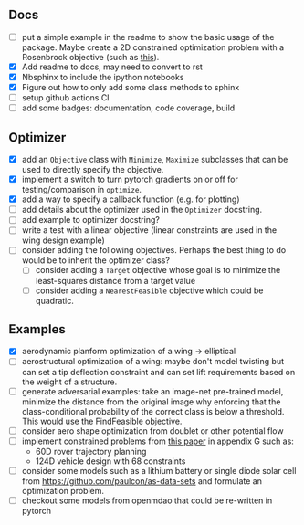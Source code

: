 ## Docs

- [ ] put a simple example in the readme to show the basic usage of the package.
      Maybe create a 2D constrained optimization problem with a
      Rosenbrock objective (such as [this](https://bit.ly/3AVCIUY)).
- [x] Add readme to docs, may need to convert to rst
- [x] Nbsphinx to include the ipython notebooks
- [x] Figure out how to only add some class methods to sphinx
- [ ] setup github actions CI
- [ ] add some badges: documentation, code coverage, build

## Optimizer

- [x] add an `Objective` class with `Minimize`, `Maximize` subclasses that can be used to directly specify the objective.
- [x] implement a switch to turn pytorch gradients on or off for testing/comparison in `optimize`.
- [x] add a way to specify a callback function (e.g. for plotting)
- [ ] add details about the optimizer used in the `Optimizer` docstring.
- [ ] add example to optimizer docstring?
- [ ] write a test with a linear objective (linear constraints are used in the wing design example)
- [ ] consider adding the following objectives. Perhaps the best thing to do would be to inherit the optimizer class?
  - [ ] consider adding a `Target` objective whose goal is to minimize the least-squares distance from a target value
  - [ ] consider adding a `NearestFeasible` objective which could be quadratic.

## Examples

- [x] aerodynamic planform optimization of a wing -> elliptical
- [ ] aerostructural optimization of a wing: maybe don't model twisting but can set a tip deflection constraint
      and can set lift requirements based on the weight of a structure.
- [ ] generate adversarial examples: take an image-net pre-trained model, minimize the distance from the original image why
      enforcing that the class-conditional probability of the correct class is below a threshold. This would
      use the FindFeasible objective.
- [ ] consider aero shape optimization from doublet or other potential flow
- [ ] implement constrained problems from [this paper](https://arxiv.org/abs/2002.08526) in appendix G such as:
  - 60D rover trajectory planning
  - 124D vehicle design with 68 constraints
- [ ] consider some models such as a lithium battery or single diode solar cell from https://github.com/paulcon/as-data-sets
      and formulate an optimization problem.
- [ ] checkout some models from openmdao that could be re-written in pytorch
